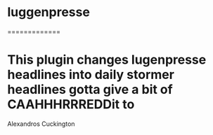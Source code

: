 # luggenpresse
=============

This plugin changes lugenpresse headlines into daily stormer headlines
gotta give a bit of CAAHHHRRREDDit to
==============
Alexandros Cuckington
